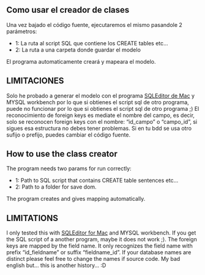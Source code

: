 ## Como usar el creador de clases

Una vez bajado el código fuente, ejecutaremos el mismo pasandole 2
parámetros:

-   1: La ruta al script SQL que contiene los CREATE tables etc...
-   2: La ruta a una carpeta donde guardar el modelo

El programa automaticamente creará y mapeara el modelo.

## LIMITACIONES

Solo he probado a generar el modelo con el programa [SQLEditor de
Mac][] y MYSQL workbench por lo que si obtienes el script sql de otro programa, 
puede no funcionar por lo que si obtienes el script sql de otro programa ;) El reconocimiento de foreign keys es mediate el nombre del
campo, es decir, solo se reconocen foreign keys con el nombre:
“id\_campo” o “campo\_id”, si sigues esa estructura no debes tener
problemas. Si en tu bdd se usa otro sufijo o prefijo, puedes cambiar el
código fuente.

## How to use the class creator

The program needs two params for run correctly:

-   1: Path to SQL script that contains CREATE table sentences etc...
-   2: Path to a folder for save dom.

The program creates and gives mapping automatically.

## LIMITATIONS

I only tested this with [SQLEditor for Mac][SQLEditor de Mac] and MYSQL workbench. If you
get the SQL script of a another program, maybe it does not work ;). The
foreign keys are mapped by the field name. It only recognizes the field
name with prefix “id\_fieldname” or suffix “fieldname\_id”. If your
database names are distinct please feel free to change the names if
source code. My bad english but… this is another history… :D

  [SQLEditor de Mac]: http://www.malcolmhardie.com/sqleditor/
